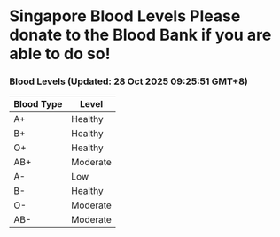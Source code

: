 Singapore Blood Levels
 Please donate to the Blood Bank if you are able to do so!
================================================================================================================================

### Blood Levels (Updated: 28 Oct 2025 09:25:51 GMT+8)
| Blood Type | Level     |
|------------|-----------|
| A+     | Healthy |
| B+     | Healthy |
| O+     | Healthy |
| AB+     | Moderate |
| A-     | Low |
| B-     | Healthy |
| O-     | Moderate |
| AB-     | Moderate |
